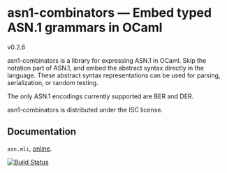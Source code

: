 # asn1-combinators — Embed typed ASN.1 grammars in OCaml

v0.2.6

asn1-combinators is a library for expressing ASN.1 in OCaml. Skip the notation
part of ASN.1, and embed the abstract syntax directly in the language. These
abstract syntax representations can be used for parsing, serialization, or
random testing.

The only ASN.1 encodings currently supported are BER and DER.

asn1-combinators is distributed under the ISC license.

## Documentation

`asn.mli`, [online][doc].

[doc]: https://mirleft.github.io/ocaml-asn1-combinators/doc

[![Build Status](https://travis-ci.org/mirleft/ocaml-asn1-combinators.svg?branch=master)](https://travis-ci.org/mirleft/ocaml-asn1-combinators)

